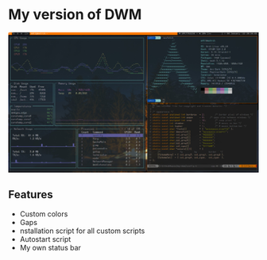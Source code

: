 # My version of DWM

![Example](https://github.com/MattTheCoder-W/my-dwm/blob/main/images/screen.jpg?raw=true "Example")

## Features

- Custom colors
- Gaps
-  nstallation script for all custom scripts
- Autostart script
- My own status bar
